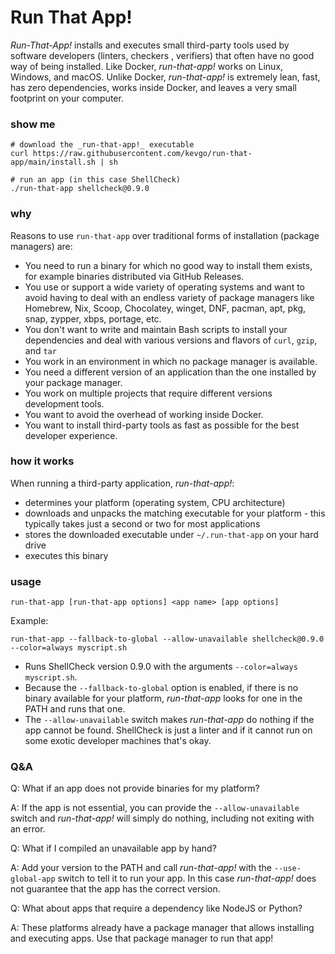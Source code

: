 # Run That App!

_Run-That-App!_ installs and executes small third-party tools used by software
developers (linters, checkers , verifiers) that often have no good way of being
installed. Like Docker, _run-that-app!_ works on Linux, Windows, and macOS.
Unlike Docker, _run-that-app!_ is extremely lean, fast, has zero dependencies,
works inside Docker, and leaves a very small footprint on your computer.

### show me

```
# download the _run-that-app!_ executable
curl https://raw.githubusercontent.com/kevgo/run-that-app/main/install.sh | sh

# run an app (in this case ShellCheck)
./run-that-app shellcheck@0.9.0
```

### why

Reasons to use `run-that-app` over traditional forms of installation (package
managers) are:

- You need to run a binary for which no good way to install them exists, for
  example binaries distributed via GitHub Releases.
- You use or support a wide variety of operating systems and want to avoid
  having to deal with an endless variety of package managers like Homebrew, Nix,
  Scoop, Chocolatey, winget, DNF, pacman, apt, pkg, snap, zypper, xbps, portage,
  etc.
- You don't want to write and maintain Bash scripts to install your dependencies
  and deal with various versions and flavors of `curl`, `gzip`, and `tar`
- You work in an environment in which no package manager is available.
- You need a different version of an application than the one installed by your
  package manager.
- You work on multiple projects that require different versions development
  tools.
- You want to avoid the overhead of working inside Docker.
- You want to install third-party tools as fast as possible for the best
  developer experience.

### how it works

When running a third-party application, _run-that-app!_:

- determines your platform (operating system, CPU architecture)
- downloads and unpacks the matching executable for your platform - this
  typically takes just a second or two for most applications
- stores the downloaded executable under `~/.run-that-app` on your hard drive
- executes this binary

### usage

```
run-that-app [run-that-app options] <app name> [app options]
```

Example:

```
run-that-app --fallback-to-global --allow-unavailable shellcheck@0.9.0 --color=always myscript.sh
```

- Runs ShellCheck version 0.9.0 with the arguments `--color=always myscript.sh`.
- Because the `--fallback-to-global` option is enabled, if there is no binary
  available for your platform, _run-that-app_ looks for one in the PATH and runs
  that one.
- The `--allow-unavailable` switch makes _run-that-app_ do nothing if the app
  cannot be found. ShellCheck is just a linter and if it cannot run on some
  exotic developer machines that's okay.

### Q&A

Q: What if an app does not provide binaries for my platform?

A: If the app is not essential, you can provide the `--allow-unavailable` switch
and _run-that-app!_ will simply do nothing, including not exiting with an error.

Q: What if I compiled an unavailable app by hand?

A: Add your version to the PATH and call _run-that-app!_ with the
`--use-global-app` switch to tell it to run your app. In this case
_run-that-app!_ does not guarantee that the app has the correct version.

Q: What about apps that require a dependency like NodeJS or Python?

A: These platforms already have a package manager that allows installing and
executing apps. Use that package manager to run that app!
